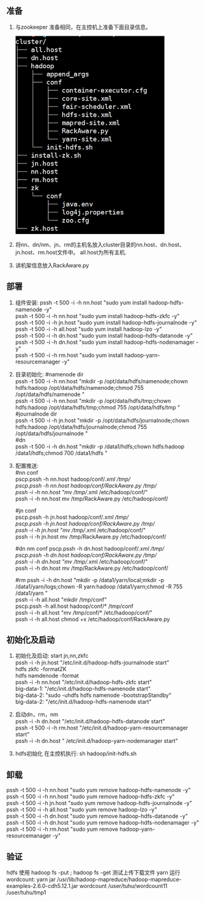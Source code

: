 ## 准备  

1. 与zookeeper 准备相同，在主控机上准备下面目录信息。  

   ![dir](../../img/hadoop/init-dir.png)

2. 将nn、dn/nm、jn、rm的主机名放入cluster目录的nn.host、dn.host、jn.host、rm.host文件中。  all.host为所有主机.   

3. 讲机架信息放入RackAware.py

## 部署  
1. 组件安装: 
   pssh -t 500 -i -h nn.host "sudo yum install hadoop-hdfs-namenode -y"  
   pssh -t 500 -i -h nn.host "sudo yum install hadoop-hdfs-zkfc -y"  
   pssh -t 500 -i -h jn.host "sudo yum install hadoop-hdfs-journalnode -y"  
   pssh -t 500 -i -h all.host "sudo yum install hadoop-lzo -y"  
   pssh -t 500 -i -h dn.host "sudo yum install hadoop-hdfs-datanode -y"  
   pssh -t 500 -i -h dn.host "sudo yum install hadoop-hdfs-nodenamager -y"   
   pssh -t 500 -i -h rm.host "sudo yum install hadoop-yarn-resourcemanager -y"  

2. 目录初始化:
   #namenode dir  
   pssh -t 500 -i -h nn.host  "mkdir -p /opt/data/hdfs/namenode;chown hdfs:hadoop /opt/data/hdfs/namenode;chmod 755 /opt/data/hdfs/namenode "  
   pssh -t 500 -i -h nn.host  "mkdir -p /opt/data/hdfs/tmp;chown hdfs:hadoop      /opt/data/hdfs/tmp;chmod 755 /opt/data/hdfs/tmp "  
   #journalnode dir  
   pssh -t 500 -i -h jn.host  "mkdir -p /opt/data/hdfs/journalnode;chown hdfs:hadoop  /opt/data/hdfs/journalnode;chmod 755 /opt/data/hdfs/journalnode "  
   #dn  
   pssh -t 500 -i -h dn.host  "mkdir -p /data1/hdfs;chown hdfs:hadoop /data1/hdfs;chmod 700 /data1/hdfs "    

3. 配置推送:  
   #nn conf  
   pscp.pssh  -h nn.host hadoop/conf/*.xml /tmp/  
   pscp.pssh  -h nn.host hadoop/conf/RackAware.py /tmp/  
   pssh -i -h nn.host "mv /tmp/*.xml /etc/hadoop/conf/"  
   pssh -i -h nn.host mv /tmp/RackAware.py /etc/hadoop/conf/  

   #jn conf  
   pscp.pssh  -h jn.host hadoop/conf/*.xml /tmp/  
   pscp.pssh  -h jn.host hadoop/conf/RackAware.py /tmp/  
   pssh -i -h jn.host "mv /tmp/*.xml /etc/hadoop/conf/"  
   pssh -i -h jn.host mv /tmp/RackAware.py /etc/hadoop/conf/   

   #dn nm conf
   pscp.pssh  -h dn.host hadoop/conf/*.xml /tmp/  
   pscp.pssh  -h dn.host hadoop/conf/RackAware.py /tmp/  
   pssh -i -h dn.host "mv /tmp/*.xml /etc/hadoop/conf/"  
   pssh -i -h dn.host mv /tmp/RackAware.py /etc/hadoop/conf/  
 
   #rm
   pssh -i -h dn.host "mkdir -p /data1/yarn/local;mkdir -p /data1/yarn/logs;chown -R     yarn:hadoop /data1/yarn;chmod -R 755 /data1/yarn "  
   pssh -i -h all.host "mkdir /tmp/conf"  
   pscp.pssh  -h all.host hadoop/conf/* /tmp/conf  
   pssh -i -h all.host "mv /tmp/conf/* /etc/hadoop/conf/"  
   pssh -i -h all.host chmod +x /etc/hadoop/conf/RackAware.py  
## 初始化及启动
1. 初始化及启动: start jn,nn,zkfc  
   pssh -i -h jn.host "/etc/init.d/hadoop-hdfs-journalnode start"   
   hdfs zkfc -formatZK   
   hdfs namdenode -format   
   pssh -i -h nn.host "/etc/init.d/hadoop-hdfs-zkfc start"   
   big-data-1: "/etc/init.d/hadoop-hdfs-namenode start"   
   big-data-2: "sudo -uhdfs hdfs namenode -bootstrapStandby"  
   big-data-2: "/etc/init.d/hadoop-hdfs-namenode start"    

2. 启动dn，rm，nm  
   pssh -i -h dn.host "/etc/init.d/hadoop-hdfs-datanode start"     
   pssh -t 500 -i -h rm.host "/etc/init.d/hadoop-yarn-resourcemanager start"   
   pssh -i -h dn.host " /etc/init.d/hadoop-yarn-nodemanager start"  
   
3. hdfs初始化
   在主控机执行:  sh hadoop/init-hdfs.sh

## 卸载  
   pssh -t 500 -i -h nn.host "sudo yum remove hadoop-hdfs-namenode -y"  
   pssh -t 500 -i -h nn.host "sudo yum remove hadoop-hdfs-zkfc -y"  
   pssh -t 500 -i -h jn.host "sudo yum remove hadoop-hdfs-journalnode -y"  
   pssh -t 500 -i -h all.host "sudo yum remove hadoop-lzo -y"  
   pssh -t 500 -i -h dn.host "sudo yum remove hadoop-hdfs-datanode -y" 
   pssh -t 500 -i -h dn.host "sudo yum remove hadoop-hdfs-nodenamager -y"   
   pssh -t 500 -i -h rm.host "sudo yum remove hadoop-yarn-resourcemanager -y"   
   
## 验证
   hdfs 使用 hadoop fs -put  ; hadoop fs -get 测试上传下载文件
   yarn 运行wordcount: yarn jar /usr/lib/hadoop-mapreduce/hadoop-mapreduce-examples-2.6.0-cdh5.12.1.jar wordcount  /user/tuhu/wordcount11  /user/tuhu/tmp1
   
